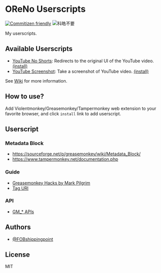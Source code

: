 # OReNo Userscripts

[![Commitizen friendly](https://img.shields.io/badge/commitizen-friendly-brightgreen.svg)](http://commitizen.github.io/cz-cli/)
![科皓不要](https://img.shields.io/badge/%E7%A7%91%E7%9A%93-%E4%B8%8D%E8%A6%81-orange)

My userscripts.

## Available Userscripts

- [YouTube No Shorts](https://github.com/FOBshippingpoint/oreno-userscripts/wiki/YouTube-No-Shorts): Redirects to the original UI of the YouTube video. [(install)](https://raw.githubusercontent.com/FOBshippingpoint/oreno-userscripts/main/youtube-no-shorts/youtube_no_shorts.user.js)
- [YouTube Screenshot](https://github.com/FOBshippingpoint/oreno-userscripts/wiki/YouTube-Screenshot): Take a screenshot of YouTube video. [(install)](https://raw.githubusercontent.com/FOBshippingpoint/oreno-userscripts/main/youtube-screenshot/youtube_screenshot.user.js)

See [Wiki](https://github.com/FOBshippingpoint/oreno-userscripts/wiki) for more information.

## How to use?

Add Violentmonkey/Greasemonkey/Tampermonkey web extension to your favorite browser, and click `install` link to add userscript.

## Userscript

### Metadata Block

- <https://sourceforge.net/p/greasemonkey/wiki/Metadata_Block/>
- <https://www.tampermonkey.net/documentation.php>

### Guide

- [Greasemonkey Hacks by Mark Pilgrim](https://www.oreilly.com/library/view/greasemonkey-hacks/0596101651/ch01.html)
- [Tag URI](http://www.taguri.org/)

### API

- [GM_* APIs](https://violentmonkey.github.io/api/gm/)

## Authors

- [@FOBshippingpoint](https://www.github.com/fobshippingpoint)

## License

MIT
